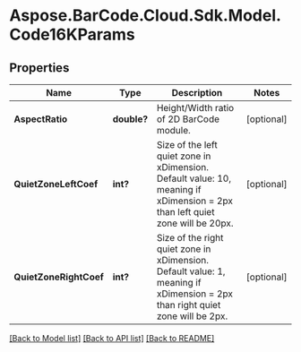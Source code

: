 # Aspose.BarCode.Cloud.Sdk.Model.Code16KParams
## Properties

Name | Type | Description | Notes
------------ | ------------- | ------------- | -------------
**AspectRatio** | **double?** | Height/Width ratio of 2D BarCode module. | [optional] 
**QuietZoneLeftCoef** | **int?** | Size of the left quiet zone in xDimension. Default value: 10, meaning if xDimension &#x3D; 2px than left quiet zone will be 20px. | [optional] 
**QuietZoneRightCoef** | **int?** | Size of the right quiet zone in xDimension. Default value: 1, meaning if xDimension &#x3D; 2px than right quiet zone will be 2px. | [optional] 

[[Back to Model list]](../README.md#documentation-for-models) [[Back to API list]](../README.md#documentation-for-api-endpoints) [[Back to README]](../README.md)

